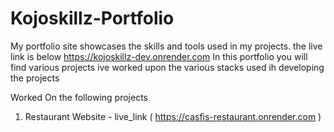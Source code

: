 # Kojoskillz-Portfolio
My portfolio site showcases the skills and tools used in my projects.
the live link is below
https://kojoskillz-dev.onrender.com
In this portfolio you will find various projects ive worked upon the various  stacks used ih developing the projects

Worked On the following projects
1. Restaurant  Website - live_link ( https://casfis-restaurant.onrender.com )
